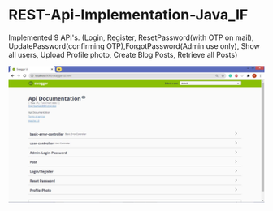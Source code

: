 # REST-Api-Implementation-Java_IF
Implemented 9 API's. (Login, Register, ResetPassword(with OTP on mail), UpdatePassword(confirming OTP),ForgotPassword(Admin use only), Show all users, Upload Profile photo, Create Blog Posts, Retrieve all Posts)


![](resources/static/image/RestApiImplementationSwaggerImage.JPG)
